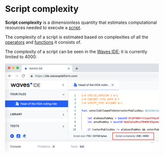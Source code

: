 # Script complexity

**Script complexity** is a dimensionless quantity that estimates computational resources needed to execute a [script](/en/ride/script).

The complexity of a script is estimated based on complexities of all the [operators](/en/ride/operators) and [functions](/en/ride/functions) it consists of.

The complexity of a script can be seen in the [Waves IDE](https://ide.wavesplatform.com); it is currently limited to 4000:

![](./_assets/complexity.png)
